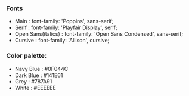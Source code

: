 ### Fonts  
- Main : font-family: 'Poppins', sans-serif;
- Serif : font-family: 'Playfair Display', serif;
- Open Sans(italics) : font-family: 'Open Sans Condensed', sans-serif;
- Cursive : font-family: 'Allison', cursive;

### Color palette:
- Navy Blue : #0F044C
- Dark Blue : #141E61
- Grey : #787A91
- White : #EEEEEE